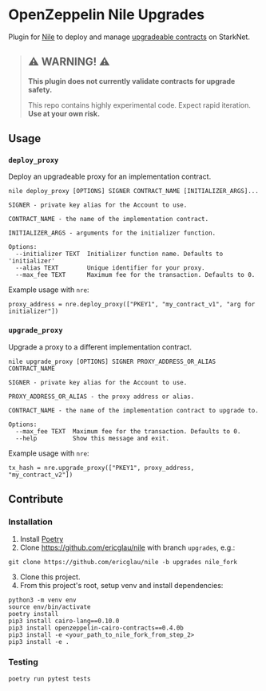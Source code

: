 # OpenZeppelin Nile Upgrades

Plugin for [Nile](https://github.com/OpenZeppelin/nile) to deploy and manage [upgradeable contracts](https://docs.openzeppelin.com/contracts-cairo/proxies) on StarkNet.

> ## ⚠️ WARNING! ⚠️
>
> **This plugin does not currently validate contracts for upgrade safety.**
>
> This repo contains highly experimental code.
> Expect rapid iteration.
> **Use at your own risk.**

## Usage

### `deploy_proxy`
Deploy an upgradeable proxy for an implementation contract.

```
nile deploy_proxy [OPTIONS] SIGNER CONTRACT_NAME [INITIALIZER_ARGS]...

SIGNER - private key alias for the Account to use.

CONTRACT_NAME - the name of the implementation contract.
    
INITIALIZER_ARGS - arguments for the initializer function.

Options:
  --initializer TEXT  Initializer function name. Defaults to 'initializer'
  --alias TEXT        Unique identifier for your proxy.
  --max_fee TEXT      Maximum fee for the transaction. Defaults to 0.
```

Example usage with `nre`:
```
proxy_address = nre.deploy_proxy(["PKEY1", "my_contract_v1", "arg for initializer"])
```

### `upgrade_proxy`  

Upgrade a proxy to a different implementation contract.

```
nile upgrade_proxy [OPTIONS] SIGNER PROXY_ADDRESS_OR_ALIAS CONTRACT_NAME

SIGNER - private key alias for the Account to use.

PROXY_ADDRESS_OR_ALIAS - the proxy address or alias.

CONTRACT_NAME - the name of the implementation contract to upgrade to.

Options:
  --max_fee TEXT  Maximum fee for the transaction. Defaults to 0.
  --help          Show this message and exit.
```

Example usage with `nre`:
```
tx_hash = nre.upgrade_proxy(["PKEY1", proxy_address, "my_contract_v2"])
```

## Contribute

### Installation

1. Install [Poetry](https://python-poetry.org/docs/#installation)
2. Clone https://github.com/ericglau/nile with branch `upgrades`, e.g.:
```
git clone https://github.com/ericglau/nile -b upgrades nile_fork
```
3. Clone this project.
4. From this project's root, setup venv and install dependencies:
```
python3 -m venv env
source env/bin/activate
poetry install
pip3 install cairo-lang==0.10.0
pip3 install openzeppelin-cairo-contracts==0.4.0b
pip3 install -e <your_path_to_nile_fork_from_step_2>
pip3 install -e .
```

### Testing

`poetry run pytest tests`
